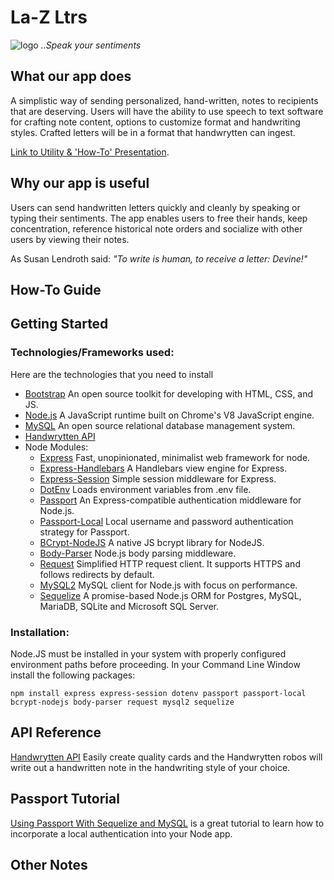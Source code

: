 # La-Z Ltrs
![logo](https://github.com/rodolfosotojr/la-z-Ltrs/blob/master/readme-logo.jpeg?raw=true)      *..Speak your sentiments*

## What our app does
A simplistic way of sending personalized, hand-written, notes to recipients that are deserving. Users will have the ability to use speech to text software for crafting note content, options to customize format and handwriting styles. Crafted letters will be in a format that handwrytten can ingest. 

[Link to Utility & 'How-To' Presentation](https://docs.google.com/presentation/d/1o_VDDoJ8jWpPQrMAwoa6rGI41QEea-3RvRwEq95IO50/edit#slide=id.g54825dc2e7_0_301).

## Why our app is useful

Users can send handwritten letters quickly and cleanly by speaking or typing their sentiments. The app enables users to free their hands, keep concentration, reference historical note orders and socialize with other users by viewing their notes.

As Susan Lendroth said:
 *"To write is human, to receive a letter: Devine!"*

## How-To Guide

## Getting Started

### Technologies/Frameworks used:
Here are the technologies that you need to install 
* [Bootstrap](https://getbootstrap.com/) An open source toolkit for developing with HTML, CSS, and JS. 
* [Node.js](https://nodejs.org/en/) A JavaScript runtime built on Chrome's V8 JavaScript engine.
* [MySQL](https://www.mysql.com/) An open source relational database management system.
* [Handwrytten API](https://www.handwrytten.com/api-documentation/)
* Node Modules:
    * [Express](https://www.npmjs.com/package/express) Fast, unopinionated, minimalist web framework for node.
    * [Express-Handlebars](https://www.npmjs.com/package/express-handlebars) A Handlebars view engine for Express.
    * [Express-Session](https://www.npmjs.com/package/express-session) Simple session middleware for Express.
    * [DotEnv](https://www.npmjs.com/package/dotenv) Loads environment variables from .env file.
    * [Passport](https://www.npmjs.com/package/passport) An Express-compatible authentication middleware for Node.js.
    * [Passport-Local](https://www.npmjs.com/package/passport-local) Local username and password authentication strategy for Passport.
    * [BCrypt-NodeJS](https://www.npmjs.com/package/bcrypt-nodejs) A native JS bcrypt library for NodeJS.
    * [Body-Parser](https://www.npmjs.com/package/body-parser) Node.js body parsing middleware.
    * [Request](https://www.npmjs.com/package/request) Simplified HTTP request client. It supports HTTPS and follows redirects by default.
    * [MySQL2](https://www.npmjs.com/package/mysql2) MySQL client for Node.js with focus on performance. 
    * [Sequelize](https://www.npmjs.com/package/sequelize) A promise-based Node.js ORM for Postgres, MySQL, MariaDB, SQLite and Microsoft SQL Server.

### Installation:
Node.JS must be installed in your system with properly configured environment paths before proceeding.
In your Command Line Window install the following packages:
```
npm install express express-session dotenv passport passport-local bcrypt-nodejs body-parser request mysql2 sequelize
```

## API Reference
[Handwrytten API](https://www.handwrytten.com/api-documentation/) Easily create quality cards and the Handwrytten robos will write out a handwritten note in the handwriting style of your choice.

## Passport Tutorial
[Using Passport With Sequelize and MySQL](https://code.tutsplus.com/tutorials/using-passport-with-sequelize-and-mysql--cms-27537) is a great tutorial to learn how to incorporate a local authentication into your Node app.

## Other Notes


